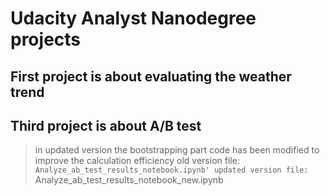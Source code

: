 # Udacity Analyst Nanodegree projects
## First project is about evaluating the weather trend
## Third project is about A/B test
  >in updated version the bootstrapping part code has been modified to improve the calculation efficiency
  >old version file: `Analyze_ab_test_results_notebook.ipynb'
  >updated version file: `Analyze_ab_test_results_notebook_new.ipynb
